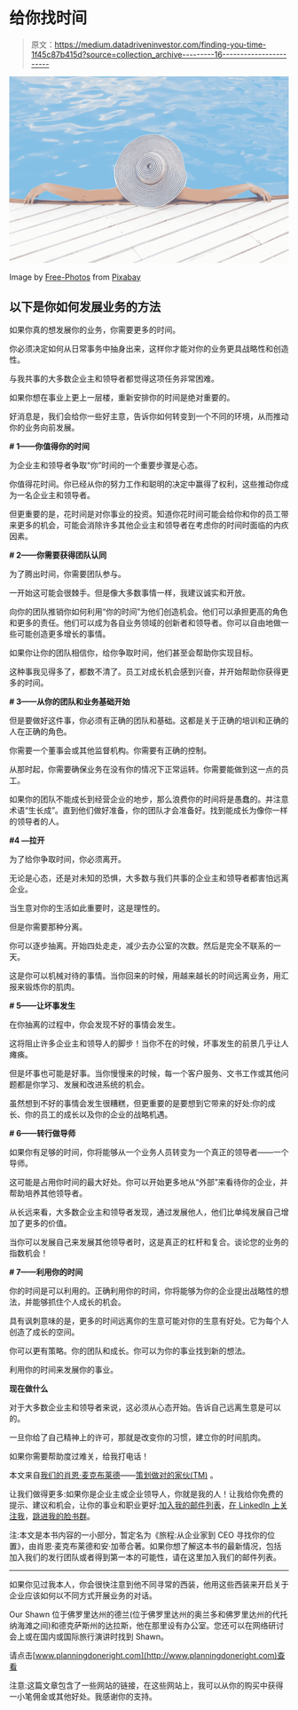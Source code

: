 # 给你找时间

> 原文：<https://medium.datadriveninvestor.com/finding-you-time-1f45c87b415d?source=collection_archive---------16----------------------->

![](img/3184bb03bfc1435233aed29b63587d69.png)

Image by [Free-Photos](https://pixabay.com/photos/?utm_source=link-attribution&utm_medium=referral&utm_campaign=image&utm_content=690034) from [Pixabay](https://pixabay.com/?utm_source=link-attribution&utm_medium=referral&utm_campaign=image&utm_content=690034)

## **以下是你如何发展业务的方法**

如果你真的想发展你的业务，你需要更多的时间。

你必须决定如何从日常事务中抽身出来，这样你才能对你的业务更具战略性和创造性。

与我共事的大多数企业主和领导者都觉得这项任务非常困难。

如果你想在事业上更上一层楼，重新安排你的时间是绝对重要的。

好消息是，我们会给你一些好主意，告诉你如何转变到一个不同的环境，从而推动你的业务向前发展。

**# 1——你值得你的时间**

为企业主和领导者争取“你”时间的一个重要步骤是心态。

你值得花时间。你已经从你的努力工作和聪明的决定中赢得了权利，这些推动你成为一名企业主和领导者。

但更重要的是，花时间是对你事业的投资。知道你花时间可能会给你和你的员工带来更多的机会，可能会消除许多其他企业主和领导者在考虑你的时间时面临的内疚因素。

**# 2——你需要获得团队认同**

为了腾出时间，你需要团队参与。

一开始这可能会很棘手。但是像大多数事情一样，我建议诚实和开放。

向你的团队推销你如何利用“你的时间”为他们创造机会。他们可以承担更高的角色和更多的责任。他们可以成为各自业务领域的创新者和领导者。你可以自由地做一些可能创造更多增长的事情。

如果你让你的团队相信你，给你争取时间，他们甚至会帮助你实现目标。

这种事我见得多了，都数不清了。员工对成长机会感到兴奋，并开始帮助你获得更多的时间。

**# 3——从你的团队和业务基础开始**

但是要做好这件事，你必须有正确的团队和基础。这都是关于正确的培训和正确的人在正确的角色。

你需要一个董事会或其他监督机构。你需要有正确的控制。

从那时起，你需要确保业务在没有你的情况下正常运转。你需要能做到这一点的员工。

如果你的团队不能成长到经营企业的地步，那么浪费你的时间将是愚蠢的。并注意术语“生长成”。直到他们做好准备，你的团队才会准备好。找到能成长为像你一样的领导者的人。

**#4 —拉开**

为了给你争取时间，你必须离开。

无论是心态，还是对未知的恐惧，大多数与我们共事的企业主和领导者都害怕远离企业。

当生意对你的生活如此重要时，这是理性的。

但是你需要那种分离。

你可以逐步抽离。开始四处走走，减少去办公室的次数。然后是完全不联系的一天。

这是你可以机械对待的事情。当你回来的时候，用越来越长的时间远离业务，用汇报来锻炼你的肌肉。

**# 5——让坏事发生**

在你抽离的过程中，你会发现不好的事情会发生。

这将阻止许多企业主和领导人的脚步！当你不在的时候，坏事发生的前景几乎让人瘫痪。

但是坏事也可能是好事。当你慢慢来的时候，每一个客户服务、文书工作或其他问题都是你学习、发展和改进系统的机会。

虽然想到不好的事情会发生很糟糕，但更重要的是要想到它带来的好处:你的成长、你的员工的成长以及你的企业的战略机遇。

**# 6——转行做导师**

如果你有足够的时间，你将能够从一个业务人员转变为一个真正的领导者——一个导师。

这可能是占用你时间的最大好处。你可以开始更多地从“外部”来看待你的企业，并帮助培养其他领导者。

从长远来看，大多数企业主和领导者发现，通过发展他人，他们比单纯发展自己增加了更多的价值。

当你可以发展自己来发展其他领导者时，这是真正的杠杆和复合。谈论您的业务的指数机会！

**# 7——利用你的时间**

你的时间是可以利用的。正确利用你的时间，你将能够为你的企业提出战略性的想法，并能够抓住个人成长的机会。

具有讽刺意味的是，更多的时间远离你的生意可能对你的生意有好处。它为每个人创造了成长的空间。

你可以更有策略。你的团队和成长。你可以为你的事业找到新的想法。

利用你的时间来发展你的事业。

**现在做什么**

对于大多数企业主和领导者来说，这必须从心态开始。告诉自己远离生意是可以的。

一旦你给了自己精神上的许可，那就是改变你的习惯，建立你的时间肌肉。

如果你需要帮助度过难关，给我打电话！

本文来自[我们的肖恩·麦克布莱德](http://medium.com/@mcbrideforbus)——[策划做对的家伙(TM)](http://planningdoneright.com/) 。

让我们做得更多:如果你是企业主或企业领导人，你就是我的人！让我给你免费的提示、建议和机会，让你的事业和职业更好:[加入我的邮件列表](https://mcbrideforbusiness.activehosted.com/f/10)，[在 LinkedIn 上关注我](http://www.linkedin.com/in/rshawnmcbride)，[跳进我的脸书群](https://www.facebook.com/groups/BusinessLeadersWithVision/)。

注:本文是本书内容的一小部分，暂定名为《旅程:从企业家到 CEO 寻找你的位置》，由肖恩·麦克布莱德和安·加蒂合著。如果你想了解这本书的最新情况，包括加入我们的发行团队或者得到第一本的可能性，请在这里加入我们的邮件列表。

***

如果你见过我本人，你会很快注意到他不同寻常的西装，他用这些西装来开启关于企业应该如何以不同方式开展业务的对话。

Our Shawn 位于佛罗里达州的德兰(位于佛罗里达州的奥兰多和佛罗里达州的代托纳海滩之间)和德克萨斯州的达拉斯，他在那里设有办公室。您还可以在网络研讨会上或在国内或国际旅行演讲时找到 Shawn。

请点击[www.planningdoneright.com](http://www.planningdoneright.com)查看

注意:这篇文章包含了一些网站的链接，在这些网站上，我可以从你的购买中获得一小笔佣金或其他好处。我感谢你的支持。